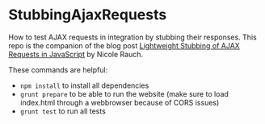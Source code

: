 # StubbingAjaxRequests

How to test AJAX requests in integration by stubbing their responses. This repo is the companion of the blog post
[Lightweight Stubbing of AJAX Requests in JavaScript](http://nicolerauch.de/2015/12/20/lightweight-stubbing-of-ajax-requests-in-javascript.html)
by Nicole Rauch.

These commands are helpful:

* `npm install` to install all dependencies
* `grunt prepare` to be able to run the website (make sure to load index.html through a webbrowser because of CORS issues)
* `grunt test` to run all tests


